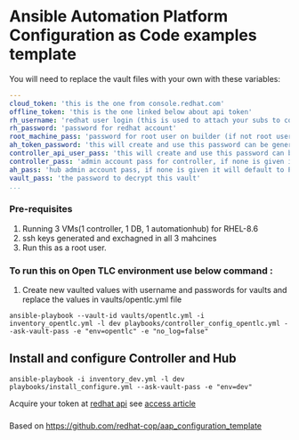 # Ansible Automation Platform Configuration as Code examples template

You will need to replace the vault files with your own with these variables:

```yaml
---
cloud_token: 'this is the one from console.redhat.com'
offline_token: 'this is the one linked below about api token'
rh_username: 'redhat user login (this is used to attach your subs to controller)'
rh_password: 'password for redhat account'
root_machine_pass: 'password for root user on builder (if not root user more changes will need to be made)'
ah_token_password: 'this will create and use this password can be generated'
controller_api_user_pass: 'this will create and use this password can be generated'
controller_pass: 'admin account pass for controller, if none is given it will default to Password1234!'
ah_pass: 'hub admin account pass, if none is given it will default to Password1234!'
vault_pass: 'the password to decrypt this vault'
...
```


### Pre-requisites

1) Running 3 VMs(1 controller, 1 DB, 1 automationhub) for RHEL-8.6 
2) ssh keys generated and exchagned in all 3 mahcines
3) Run this as a root user.

### To run this on Open TLC environment use below command :

1) Create new vaulted values with username and passwords for vaults and replace the values in vaults/opentlc.yml file

`ansible-playbook --vault-id vaults/opentlc.yml -i inventory_opentlc.yml -l dev playbooks/controller_config_opentlc.yml --ask-vault-pass -e "env=opentlc" -e "no_log=false"`

## Install and configure Controller and Hub

`ansible-playbook -i inventory_dev.yml -l dev playbooks/install_configure.yml --ask-vault-pass -e "env=dev"`

Acquire your token at [redhat api](https://access.redhat.com/management/api/) see [access article](https://access.redhat.com/articles/3626371)

### 
Based on https://github.com/redhat-cop/aap_configuration_template



